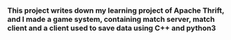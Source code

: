 ### This project writes down my learning project of Apache Thrift, and I made a game system, containing match server, match client and a client used to save data using C++ and python3

